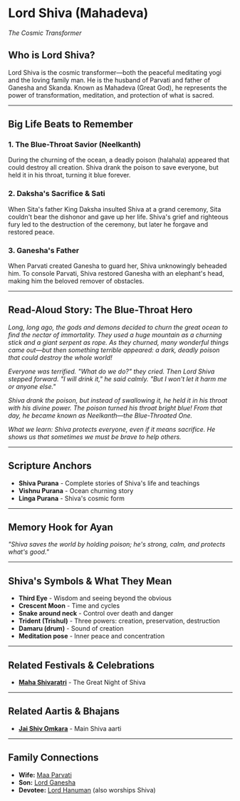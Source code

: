 # Lord Shiva (Mahadeva)
*The Cosmic Transformer*

## Who is Lord Shiva?

Lord Shiva is the cosmic transformer—both the peaceful meditating yogi and the loving family man. He is the husband of Parvati and father of Ganesha and Skanda. Known as Mahadeva (Great God), he represents the power of transformation, meditation, and protection of what is sacred.

---

## Big Life Beats to Remember

### 1. **The Blue-Throat Savior (Neelkanth)**
During the churning of the ocean, a deadly poison (halahala) appeared that could destroy all creation. Shiva drank the poison to save everyone, but held it in his throat, turning it blue forever.

### 2. **Daksha's Sacrifice & Sati**
When Sita's father King Daksha insulted Shiva at a grand ceremony, Sita couldn't bear the dishonor and gave up her life. Shiva's grief and righteous fury led to the destruction of the ceremony, but later he forgave and restored peace.

### 3. **Ganesha's Father**
When Parvati created Ganesha to guard her, Shiva unknowingly beheaded him. To console Parvati, Shiva restored Ganesha with an elephant's head, making him the beloved remover of obstacles.

---

## Read-Aloud Story: The Blue-Throat Hero

*Long, long ago, the gods and demons decided to churn the great ocean to find the nectar of immortality. They used a huge mountain as a churning stick and a giant serpent as rope. As they churned, many wonderful things came out—but then something terrible appeared: a dark, deadly poison that could destroy the whole world!*

*Everyone was terrified. "What do we do?" they cried. Then Lord Shiva stepped forward. "I will drink it," he said calmly. "But I won't let it harm me or anyone else."*

*Shiva drank the poison, but instead of swallowing it, he held it in his throat with his divine power. The poison turned his throat bright blue! From that day, he became known as Neelkanth—the Blue-Throated One.*

*What we learn: Shiva protects everyone, even if it means sacrifice. He shows us that sometimes we must be brave to help others.*

---

## Scripture Anchors
- **Shiva Purana** - Complete stories of Shiva's life and teachings
- **Vishnu Purana** - Ocean churning story
- **Linga Purana** - Shiva's cosmic form

---

## Memory Hook for Ayan
*"Shiva saves the world by holding poison; he's strong, calm, and protects what's good."*

---

## Shiva's Symbols & What They Mean
- **Third Eye** - Wisdom and seeing beyond the obvious
- **Crescent Moon** - Time and cycles
- **Snake around neck** - Control over death and danger
- **Trident (Trishul)** - Three powers: creation, preservation, destruction
- **Damaru (drum)** - Sound of creation
- **Meditation pose** - Inner peace and concentration

---

## Related Festivals & Celebrations
- **[Maha Shivaratri](../section1-festivals/03-maha-shivaratri.md)** - The Great Night of Shiva

---

## Related Aartis & Bhajans
- **[Jai Shiv Omkara](../section2-aartis-bhajans/06-jai-shiv-omkara.md)** - Main Shiva aarti

---

## Family Connections
- **Wife:** [Maa Parvati](./07-maa-parvati.md)
- **Son:** [Lord Ganesha](./03-lord-ganesha.md)
- **Devotee:** [Lord Hanuman](./04-lord-hanuman.md) (also worships Shiva)